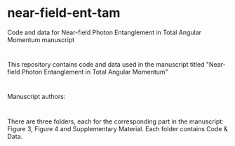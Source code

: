 # near-field-ent-tam
Code and data for Near-field Photon Entanglement in Total Angular Momentum manuscript
#
This repository contains code and data used in the manuscript titled "Near-field Photon Entanglement in Total Angular Momentum"
#
Manuscript authors: 

#
There are three folders, each for the corresponding part in the manuscript: Figure 3, Figure 4 and Supplementary Material. Each folder contains Code & Data.
